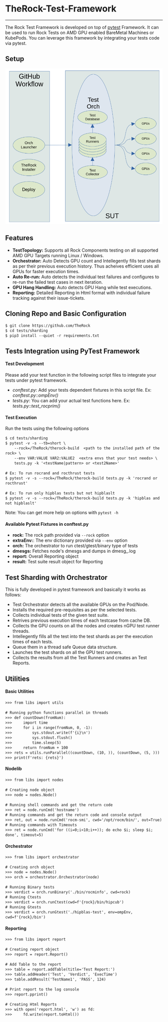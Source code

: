 # TheRock-Test-Framework
-------------------
The Rock Test Framework is developed on top of [pytest](https://docs.pytest.org/en/6.2.x/reference.html#) Framework. It can be used to run Rock Tests on AMD GPU enabled BareMetal Machines or KubePods. You can leverage this framework by integrating your tests code via pytest.

## Setup
![Setup](images/test_setup.png)

## Features
- **TestTopology:** Supports all Rock Components testing on all supported AMD GPU Targets running Linux / Windows.
- **Orchestrator:** Auto Detects GPU count and Intellegently fills test shards as per their previous execution history. Thus acheives efficient uses all GPUs for faster execution times.
- **Auto Re-run:** Auto detects the individual test failures and configures to re-run the failed test cases in next iteration.
- **GPU Hang Handling:** Auto detects GPU Hang while test executions.
- **Reporting:** Detailed Reporting in Html format with individual failure tracking against their issue-tickets.

## Cloning Repo and Basic Configuration
```
$ git clone https://github.com/TheRock
$ cd tests/sharding
$ pip3 install --quiet -r requirements.txt
```

## Tests Integration using PyTest Framework
#### Test Development
Please add your test function in the following script files to integrate your tests under pytest framework.
* *conftest.py*: Add your tests dependent fixtures in this script file. Ex: *conftest.py::ompEnv()*
* *tests.py*: You can add your actual test functions here. Ex: *tests.py::test_rocprim()*
#### Test Execution
Run the tests using the following options
```
$ cd tests/sharding
$ pytest -v -s --tb=short \
	--rock=/TheRock/therock-build  <path to the installed path of the rock> \
	--env VAR:VALUE VAR2:VALUE2  <extra envs that your test needs> \
	tests.py -k '<testName|pattern> or <test2Name>'

# Ex: To run rocrand and rocthrust tests
$ pytest -v -s --rock=/TheRock/therock-build tests.py -k 'rocrand or rocthrust'

# Ex: To run only hipblas tests but not hipblaslt
$ pytest -v -s --rock=/TheRock/therock-build tests.py -k 'hipblas and not hipblaslt'
```
Note: You can get more help on options with `pytest -h`
#### Available Pytest Fixtures in conftest.py
- **rock:** The rock path provided via `--rock` option
- **extraEnv:**: The env dictionary provided via `--env` option
- **orch:** The orchestrator to run ctest/gtest/binary type of tests
- **dmesgs:** Fetches node's dmesgs and dumps in dmesg_<testName>.log
- **report:** Overall Reporting object
- **result:** Test suite result object for Reporting

## Test Sharding with Orchestrator
This is fully developed in pytest framework and basically it works as follows:
- Test Orchestrator detects all the available GPUs on the Pod/Node.
- Installs the required pre-requisites as per the selected tests.
- Collects individual tests of the given test suite.
- Retrives previous execution times of each testcase from cache DB.
- Collects the GPU counts on all the nodes and creates nGPU test runner threads.
- Intellegently fills all the test into the test shards as per the execution times of each tests.
- Queue them in a thread safe Queue data structure.
- Launches the test shards on all the GPU test runners.
- Collects the results from all the Test Runners and creates an Test Reports.

## Utilities
#### Basic Utilities
```
>>> from libs import utils

# Running python functions parallel in threads
>>> def countDown(fromNum):
>>> 	import time
>>> 	for i in range(fromNum, 0, -1):
>>> 		sys.stdout.write(f'{i}\n')
>>> 		sys.stdout.flush()
>>> 		time.sleep(5)
>>> 	return fromNum + 100
>>> rets = utils.runParallel((countDown, (10, )), (countDown, (5, )))
>>> print(f'rets: {rets}')
```

#### Nodelib
```
>>> from libs import nodes

# Creating node object
>>> node = nodes.Node()

# Running shell commands and get the return code
>>> ret = node.runCmd('hostname')
# Running commands and get the return code and console output
>>> ret, out = node.runCmd('rocm-smi', cwd='/opt/rocm/bin/', out=True)
# Running commands with Timeouts
>>> ret = node.runCmd('for ((i=0;i<10;i++)); do echo $i; sleep $i; done', timeout=5)
```

#### Orchestrator
```
>>> from libs import orchestrator

# Creating orch object
>>> node = nodes.Node()
>>> orch = orchestrator.Orchestrator(node)

# Running Binary tests
>>> verdict = orch.runBinary('./bin/rocminfo', cwd=rock)
# Running Ctests
>>> verdict = orch.runCtest(cwd=f'{rock}/bin/hipcub')
# Running Gtests
>>> verdict = orch.runGtest('./hipblas-test', env=ompEnv, cwd=f'{rock}/bin')
```

#### Reporting
```
>>> from libs import report

# Creating report object
>>> report = report.Report()

# Add Table to the report
>>> table = report.addTable(title='Test Report:')
>>> table.addHeader('Test', 'Verdict', 'ExecTime')
>>> table.addResult('TestName1', 'PASS', 124)

# Print report to the log console
>>> report.pprint()

# Creating Html Reports
>>> with open('report.html', 'w') as fd:
>>> 	fd.write(report.toHtml())
```
